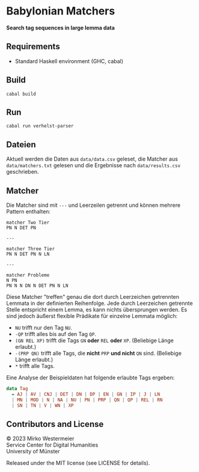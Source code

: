# Babylonian Matchers

**Search tag sequences in large lemma data**

## Requirements

- Standard Haskell environment (GHC, cabal)

## Build

```
cabal build
```

## Run

```
cabal run verhelst-parser
```

## Dateien

Aktuell werden die Daten aus `data/data.csv` geleset, die Matcher aus `data/matchers.txt` gelesen und die Ergebnisse nach `data/results.csv` geschrieben.

## Matcher

Die Matcher sind mit `---` und Leerzeilen getrennt und können mehrere Pattern enthalten:

```
matcher Two Tier
PN N DET PN

---

matcher Three Tier
PN N DET PN N LN

---

matcher Probleme
N PN
PN N N DN N DET PN N LN
```

Diese Matcher "treffen" genau die dort durch Leerzeichen getrennten Lemmata in der definierten Reihenfolge. Jede durch Leerzeichen getrennte Stelle entspricht einem Lemma, es kann nichts übersprungen werden. Es sind jedoch äußerst flexible Prädikate für einzelne Lemmata möglich:

- `NU` trifft nur den Tag `NU`.
- `-QP` trifft alles bis auf den Tag `QP`.
- `(GN REL XP)` trifft die Tags `GN` **oder** `REL` **oder** `XP`. (Beliebige Länge erlaubt.)
- `-(PRP QN)` trifft alle Tags, die **nicht** `PRP` **und nicht** `QN` sind. (Beliebige Länge erlaubt.)
- `*` trifft alle Tags.

Eine Analyse der Beispieldaten hat folgende erlaubte Tags ergeben:

```haskell
data Tag
  = AJ | AV | CNJ | DET | DN | DP | EN | GN | IP | J | LN
  | MN | MOD | N | NA | NU | PN | PRP | QN | QP | REL | RN
  | SN | TN | V | WN | XP
```

## Contributors and License

&copy; 2023 Mirko Westermeier  
Service Center for Digital Humanities  
University of Münster

Released under the MIT license (see LICENSE for details).
